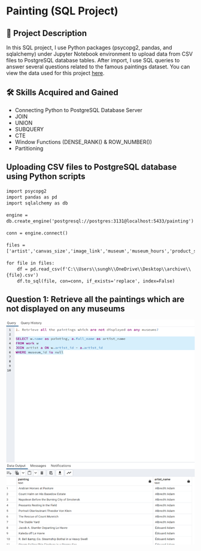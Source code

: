 <h1>Painting (SQL Project)</h1>

<h2>📝 Project Description</h2>

In this SQL project, I use Python packages (psycopg2, pandas, and sqlalchemy) under Jupyter Notebook environment to upload data from CSV files to PostgreSQL database tables. After import, I use SQL queries to answer several questions related to the famous paintings dataset. You can view the data used for this project [here](https://www.kaggle.com/datasets/mexwell/famous-paintings).

<h2>🛠 Skills Acquired and Gained</h2>

- Connecting Python to PostgreSQL Database Server
- JOIN
- UNION
- SUBQUERY
- CTE
- Window Functions (DENSE_RANK() & ROW_NUMBER())
- Partitioning

<h2>Uploading CSV files to PostgreSQL database using Python scripts</h2>

```
import psycopg2
import pandas as pd
import sqlalchemy as db

engine = db.create_engine('postgresql://postgres:3131@localhost:5433/painting')

conn = engine.connect()

files = ['artist','canvas_size','image_link','museum','museum_hours','product_size','subject','work']

for file in files:
    df = pd.read_csv(f'C:\\Users\\sungh\\OneDrive\\Desktop\\archive\\{file}.csv')
    df.to_sql(file, con=conn, if_exists='replace', index=False)
```
<h2>Question 1: Retrieve all the paintings which are not displayed on any museums</h2>
<p align="center">
  <img width="1200" height="600" src="/Painting/Question 1.png">
</p>



